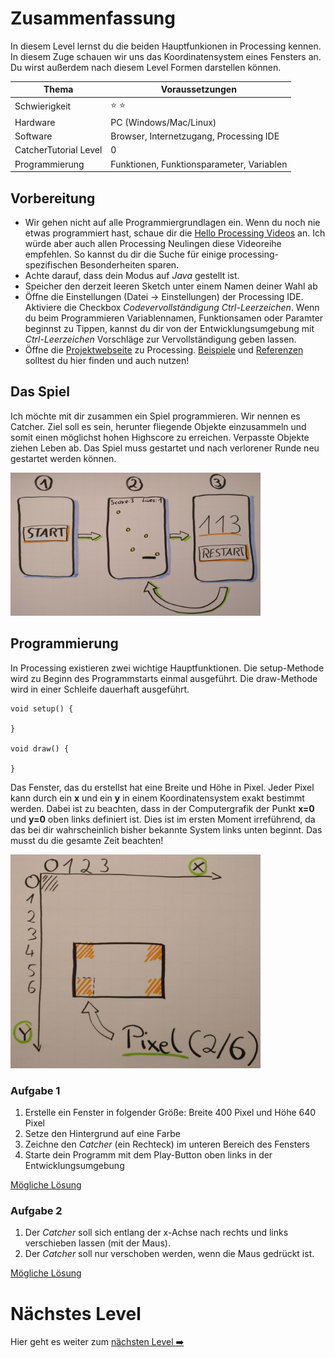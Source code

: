 # Zusammenfassung
In diesem Level lernst du die beiden Hauptfunkionen in Processing kennen. In diesem Zuge schauen wir uns das Koordinatensystem eines Fensters an. Du wirst außerdem nach diesem Level Formen darstellen können.

| Thema                 | Voraussetzungen         |
| --------------------- | ----------------------- |
| Schwierigkeit         | :star: :star:           |
| Hardware              | PC (Windows/Mac/Linux)  |
| Software              | Browser, Internetzugang, Processing IDE        |
| CatcherTutorial Level | 0                       |
| Programmierung        | Funktionen, Funktionsparameter, Variablen|

## Vorbereitung
- Wir gehen nicht auf alle Programmiergrundlagen ein. Wenn du noch nie etwas programmiert hast, schaue dir die [Hello Processing Videos](http://hello.processing.org/) an. Ich würde aber auch allen Processing Neulingen diese Videoreihe empfehlen. So kannst du dir die Suche für einige processing-spezifischen Besonderheiten sparen.
- Achte darauf, dass dein Modus auf *Java* gestellt ist.
- Speicher den derzeit leeren Sketch unter einem Namen deiner Wahl ab
- Öffne die Einstellungen (Datei -> Einstellungen) der Processing IDE. Aktiviere die Checkbox *Codevervollständigung Ctrl-Leerzeichen*. Wenn du beim Programmieren Variablennamen, Funktionsamen oder Paramter beginnst zu Tippen, kannst du dir von der Entwicklungsumgebung mit *Ctrl-Leerzeichen* Vorschläge zur Vervollständigung geben lassen.
- Öffne die [Projektwebseite](https://processing.org/) zu Processing. [Beispiele](https://processing.org/examples/) und [Referenzen](https://processing.org/reference/) solltest du hier finden und auch nutzen!

## Das Spiel
Ich möchte mit dir zusammen ein Spiel programmieren. Wir nennen es Catcher. Ziel soll es sein, herunter fliegende Objekte einzusammeln und somit einen möglichst hohen Highscore zu erreichen. Verpasste Objekte ziehen Leben ab. Das Spiel muss gestartet und nach verlorener Runde neu gestartet werden können.
<div>
<img src="https://github.com/Flocksserver/CatcherTutorial/raw/master/tutorial/Level1/skizze.png" width="400">
</div>

## Programmierung
In Processing existieren zwei wichtige Hauptfunktionen. Die setup-Methode wird zu Beginn des Programmstarts einmal ausgeführt. Die draw-Methode wird in einer Schleife dauerhaft ausgeführt.
```processing
void setup() {

}

void draw() {

}
```
Das Fenster, das du erstellst hat eine Breite und Höhe in Pixel. Jeder Pixel kann durch ein **x** und ein **y** in einem Koordinatensystem exakt bestimmt werden. Dabei ist zu beachten, dass in der Computergrafik der Punkt **x=0** und **y=0** oben links definiert ist. Dies ist im ersten Moment irreführend, da das bei dir wahrscheinlich bisher bekannte System links unten beginnt. Das musst du die gesamte Zeit beachten!
<div>
<img src="https://github.com/Flocksserver/CatcherTutorial/raw/master/tutorial/Level1/coordinatesystem.png" width="400">
</div>

### Aufgabe 1
1. Erstelle ein Fenster in folgender Größe: Breite 400 Pixel und Höhe 640 Pixel
2. Setze den Hintergrund auf eine Farbe
3. Zeichne den *Catcher* (ein Rechteck) im unteren Bereich des Fensters
4. Starte dein Programm mit dem Play-Button oben links in der Entwicklungsumgebung

[Mögliche Lösung](https://github.com/Flocksserver/CatcherTutorial/blob/master/tutorial/Level1/CatcherTutorialLevel1A1/CatcherTutorialLevel1A1.pde)

### Aufgabe 2
1. Der *Catcher* soll sich entlang der x-Achse nach rechts und links verschieben lassen (mit der Maus).
2. Der *Catcher* soll nur verschoben werden, wenn die Maus gedrückt ist.

[Mögliche Lösung](https://github.com/Flocksserver/CatcherTutorial/blob/master/tutorial/Level1/CatcherTutorialLevel1A2/CatcherTutorialLevel1A2.pde)

# Nächstes Level
Hier geht es weiter zum [nächsten Level :arrow_right:](https://github.com/Flocksserver/CatcherTutorial/blob/master/tutorial/Level1/Processing_Tutorial_Level_%232-CatcherGameTutorial.md)
